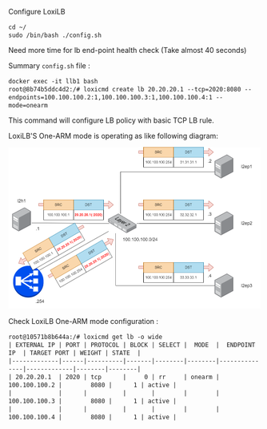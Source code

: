 
Configure LoxiLB

```
cd ~/
sudo /bin/bash ./config.sh
```

Need more time for lb end-point health check (Take almost 40 seconds)

Summary `config.sh` file :
```
docker exec -it llb1 bash
root@8b74b5ddc4d2:/# loxicmd create lb 20.20.20.1 --tcp=2020:8080 --endpoints=100.100.100.2:1,100.100.100.3:1,100.100.100.4:1 --mode=onearm
```

This command will configure LB policy with basic TCP LB rule. 

LoxiLB'S One-ARM mode is operating as like following diagram:

![configuration](./assets/configuration.png)


Check LoxiLB One-ARM mode configuration :
```
root@10571b8b644a:/# loxicmd get lb -o wide
| EXTERNAL IP | PORT | PROTOCOL | BLOCK | SELECT |  MODE  |  ENDPOINT IP  | TARGET PORT | WEIGHT | STATE  |
|-------------|------|----------|-------|--------|--------|---------------|-------------|--------|--------|
| 20.20.20.1  | 2020 | tcp      |     0 | rr     | onearm | 100.100.100.2 |        8080 |      1 | active |
|             |      |          |       |        |        | 100.100.100.3 |        8080 |      1 | active |
|             |      |          |       |        |        | 100.100.100.4 |        8080 |      1 | active |
```


